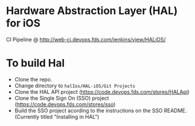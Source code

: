# Hardware Abstraction Layer (HAL) for iOS

CI Pipeline @ http://web-ci.devops.fds.com/jenkins/view/HALiOS/

# To build Hal
- Clone the repo.
- Change directory to `halIos/HAL-iOS/Git Projects`
- Clone the HAL API project (https://code.devops.fds.com/stores/HALApi)
- Clone the Single Sign On (SSO) project (https://code.devops.fds.com/stores/sso)
- Build the SSO project acording to the instructions on the SSO README. (Currently titled "Installing in HAL")